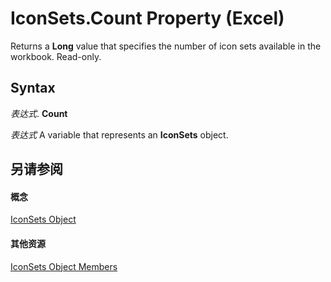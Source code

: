 
# IconSets.Count Property (Excel)

Returns a  **Long** value that specifies the number of icon sets available in the workbook. Read-only.


## Syntax

 _表达式_. **Count**

 _表达式_ A variable that represents an **IconSets** object.


## 另请参阅


#### 概念


[IconSets Object](2197741e-8139-0098-d194-610fa28fa6c8.md)
#### 其他资源


[IconSets Object Members](http://msdn.microsoft.com/library/c752bd83-a4a8-a5b3-497e-4d320e433d4a%28Office.15%29.aspx)